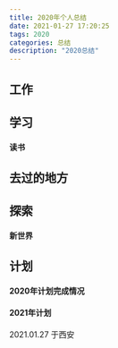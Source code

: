 ```yaml
---
title: 2020年个人总结
date: 2021-01-27 17:20:25
tags: 2020
categories: 总结
description: "2020总结"
---
```


## 工作

## 学习

#### 读书

## 去过的地方

## 探索

#### 新世界

## 计划

#### 2020年计划完成情况

#### 2021年计划

2021.01.27 于西安